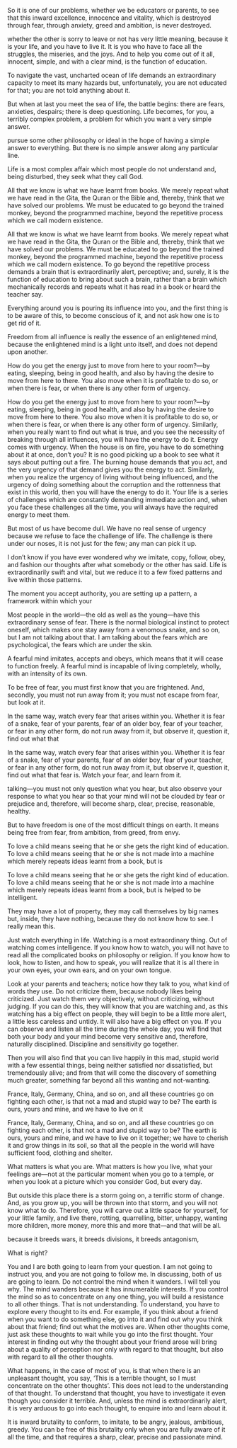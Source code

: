So it is one of our problems, whether we be educators or parents, to see that this inward excellence, innocence and vitality, which is destroyed through fear, through anxiety, greed and ambition, is never destroyed.


whether the other is sorry to leave or not has very little meaning, because it is your life, and you have to live it. It is you who have to face all the struggles, the miseries, and the joys. And to help you come out of it all, innocent, simple, and with a clear mind, is the function of education.


To navigate the vast, uncharted ocean of life demands an extraordinary capacity to meet its many hazards but, unfortunately, you are not educated for that; you are not told anything about it.


But when at last you meet the sea of life, the battle begins: there are fears, anxieties, despairs; there is deep questioning. Life becomes, for you, a terribly complex problem, a problem for which you want a very simple answer.


pursue some other philosophy or ideal in the hope of having a simple answer to everything. But there is no simple answer along any particular line.


Life is a most complex affair which most people do not understand and, being disturbed, they seek what they call God.


All that we know is what we have learnt from books. We merely repeat what we have read in the Gita, the Quran or the Bible and, thereby, think that we have solved our problems. We must be educated to go beyond the trained monkey, beyond the programmed machine, beyond the repetitive process which we call modern existence.


All that we know is what we have learnt from books. We merely repeat what we have read in the Gita, the Quran or the Bible and, thereby, think that we have solved our problems. We must be educated to go beyond the trained monkey, beyond the programmed machine, beyond the repetitive process which we call modern existence. To go beyond the repetitive process demands a brain that is extraordinarily alert, perceptive; and, surely, it is the function of education to bring about such a brain, rather than a brain which mechanically records and repeats what it has read in a book or heard the teacher say.


Everything around you is pouring its influence into you, and the first thing is to be aware of this, to become conscious of it, and not ask how one is to get rid of it.


Freedom from all influence is really the essence of an enlightened mind, because the enlightened mind is a light unto itself, and does not depend upon another.


How do you get the energy just to move from here to your room?—by eating, sleeping, being in good health, and also by having the desire to move from here to there. You also move when it is profitable to do so, or when there is fear, or when there is any other form of urgency.


How do you get the energy just to move from here to your room?—by eating, sleeping, being in good health, and also by having the desire to move from here to there. You also move when it is profitable to do so, or when there is fear, or when there is any other form of urgency. Similarly, when you really want to find out what is true, and you see the necessity of breaking through all influences, you will have the energy to do it. Energy comes with urgency. When the house is on fire, you have to do something about it at once, don’t you? It is no good picking up a book to see what it says about putting out a fire. The burning house demands that you act, and the very urgency of that demand gives you the energy to act. Similarly, when you realize the urgency of living without being influenced, and the urgency of doing something about the corruption and the rottenness that exist in this world, then you will have the energy to do it. Your life is a series of challenges which are constantly demanding immediate action and, when you face these challenges all the time, you will always have the required energy to meet them.  


But most of us have become dull. We have no real sense of urgency because we refuse to face the challenge of life. The challenge is there under our noses, it is not just for the few; any man can pick it up.


I don’t know if you have ever wondered why we imitate, copy, follow, obey, and fashion our thoughts after what somebody or the other has said. Life is extraordinarily swift and vital, but we reduce it to a few fixed patterns and live within those patterns.


The moment you accept authority, you are setting up a pattern, a framework within which your


Most people in the world—the old as well as the young—have this extraordinary sense of fear. There is the normal biological instinct to protect oneself, which makes one stay away from a venomous snake, and so on, but I am not talking about that. I am talking about the fears which are psychological, the fears which are under the skin.


A fearful mind imitates, accepts and obeys, which means that it will cease to function freely. A fearful mind is incapable of living completely, wholly, with an intensity of its own.


To be free of fear, you must first know that you are frightened. And, secondly, you must not run away from it; you must not escape from fear, but look at it.


In the same way, watch every fear that arises within you. Whether it is fear of a snake, fear of your parents, fear of an older boy, fear of your teacher, or fear in any other form, do not run away from it, but observe it, question it, find out what that


In the same way, watch every fear that arises within you. Whether it is fear of a snake, fear of your parents, fear of an older boy, fear of your teacher, or fear in any other form, do not run away from it, but observe it, question it, find out what that fear is. Watch your fear, and learn from it.


talking—you must not only question what you hear, but also observe your response to what you hear so that your mind will not be clouded by fear or prejudice and, therefore, will become sharp, clear, precise, reasonable, healthy.


But to have freedom is one of the most difficult things on earth. It means being free from fear, from ambition, from greed, from envy.


To love a child means seeing that he or she gets the right kind of education. To love a child means seeing that he or she is not made into a machine which merely repeats ideas learnt from a book, but is


To love a child means seeing that he or she gets the right kind of education. To love a child means seeing that he or she is not made into a machine which merely repeats ideas learnt from a book, but is helped to be intelligent.


They may have a lot of property, they may call themselves by big names but, inside, they have nothing, because they do not know how to see. I really mean this.


Just watch everything in life. Watching is a most extraordinary thing. Out of watching comes intelligence. If you know how to watch, you will not have to read all the complicated books on philosophy or religion. If you know how to look, how to listen, and how to speak, you will realize that it is all there in your own eyes, your own ears, and on your own tongue.


Look at your parents and teachers; notice how they talk to you, what kind of words they use. Do not criticize them, because nobody likes being criticized. Just watch them very objectively, without criticizing, without judging. If you can do this, they will know that you are watching and, as this watching has a big effect on people, they will begin to be a little more alert, a little less careless and untidy. It will also have a big effect on you. If you can observe and listen all the time during the whole day, you will find that both your body and your mind become very sensitive and, therefore, naturally disciplined. Discipline and sensitivity go together.


Then you will also find that you can live happily in this mad, stupid world with a few essential things, being neither satisfied nor dissatisfied, but tremendously alive; and from that will come the discovery of something much greater, something far beyond all this wanting and not-wanting.


France, Italy, Germany, China, and so on, and all these countries go on fighting each other, is that not a mad and stupid way to be? The earth is ours, yours and mine, and we have to live on it


France, Italy, Germany, China, and so on, and all these countries go on fighting each other, is that not a mad and stupid way to be? The earth is ours, yours and mine, and we have to live on it together; we have to cherish it and grow things in its soil, so that all the people in the world will have sufficient food, clothing and shelter.


What matters is what you are. What matters is how you live, what your feelings are—not at the particular moment when you go to a temple, or when you look at a picture which you consider God, but every day.


But outside this place there is a storm going on, a terrific storm of change. And, as you grow up, you will be thrown into that storm, and you will not know what to do. Therefore, you will carve out a little space for yourself, for your little family, and live there, rotting, quarrelling, bitter, unhappy, wanting more children, more money, more this and more that—and that will be all.


because it breeds wars, it breeds divisions, it breeds antagonism,


What is right?


You and I are both going to learn from your question. I am not going to instruct you, and you are not going to follow me. In discussing, both of us are going to learn. Do not control the mind when it wanders. I will tell you why. The mind wanders because it has innumerable interests. If you control the mind so as to concentrate on any one thing, you will build a resistance to all other things. That is not understanding. To understand, you have to explore every thought to its end. For example, if you think about a friend when you want to do something else, go into it and find out why you think about that friend; find out what the motives are. When other thoughts come, just ask these thoughts to wait while you go into the first thought. Your interest in finding out why the thought about your friend arose will bring about a quality of perception nor only with regard to that thought, but also with regard to all the other thoughts.


What happens, in the case of most of you, is that when there is an unpleasant thought, you say, ‘This is a terrible thought, so I must concentrate on the other thoughts’. This does not lead to the understanding of that thought. To understand that thought, you have to investigate it even though you consider it terrible. And, unless the mind is extraordinarily alert, it is very arduous to go into each thought, to enquire into and learn about it.


It is inward brutality to conform, to imitate, to be angry, jealous, ambitious, greedy. You can be free of this brutality only when you are fully aware of it all the time, and that requires a sharp, clear, precise and passionate mind.



